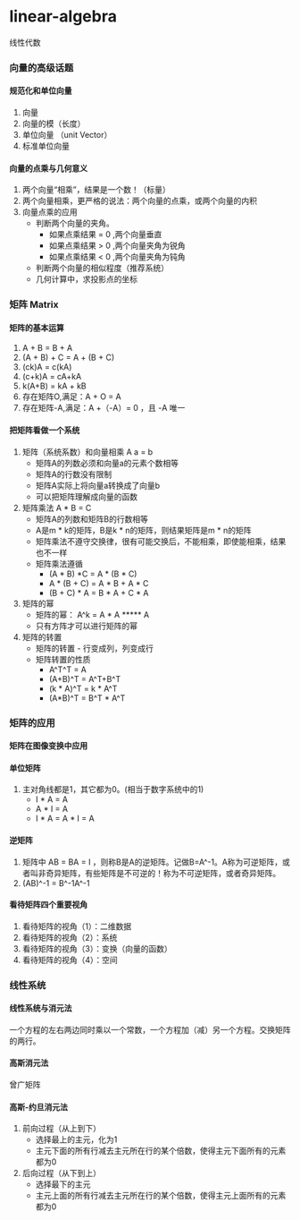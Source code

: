 # linear-algebra
线性代数

### 向量的高级话题

#### 规范化和单位向量

1. 向量
2. 向量的模（长度）
3. 单位向量 （unit Vector）
4. 标准单位向量

#### 向量的点乘与几何意义

1. 两个向量“相乘”，结果是一个数！（标量）
2. 两个向量相乘，更严格的说法：两个向量的点乘，或两个向量的内积
3. 向量点乘的应用
   - 判断两个向量的夹角。
      - 如果点乘结果 = 0 ,两个向量垂直
      - 如果点乘结果 > 0 ,两个向量夹角为锐角
      - 如果点乘结果 < 0 ,两个向量夹角为钝角
   - 判断两个向量的相似程度（推荐系统）
   - 几何计算中，求投影点的坐标

### 矩阵 Matrix

#### 矩阵的基本运算

1. A + B = B + A
2. (A + B) + C = A + (B + C)
3. (ck)A = c(kA)
4. (c+k)A = cA+kA
5. k(A+B) = kA + kB
6. 存在矩阵O,满足：A + O = A
7. 存在矩阵-A,满足：A +（-A）= 0 ，且 -A 唯一

#### 把矩阵看做一个系统

1. 矩阵（系统系数）和向量相乘 A a = b
   - 矩阵A的列数必须和向量a的元素个数相等
   - 矩阵A的行数没有限制
   - 矩阵A实际上将向量a转换成了向量b
   - 可以把矩阵理解成向量的函数
2. 矩阵乘法 A * B = C 
    - 矩阵A的列数和矩阵B的行数相等
    - A是m * k的矩阵，B是k * n的矩阵，则结果矩阵是m * n的矩阵
    - 矩阵乘法不遵守交换律，很有可能交换后，不能相乘，即使能相乘，结果也不一样
    - 矩阵乘法遵循
       - (A * B) *C = A * (B * C)
       - A * (B + C) = A * B + A * C
       - (B + C) * A = B * A + C * A
3. 矩阵的幂
    - 矩阵的幂： A^k = A * A ***** A
    - 只有方阵才可以进行矩阵的幂
4. 矩阵的转置
    - 矩阵的转置 - 行变成列，列变成行
    - 矩阵转置的性质
        - A^T^T = A
        - (A+B)^T = A^T+B^T
        - (k * A)^T = k * A^T
        - (A*B)^T = B^T * A^T
        
### 矩阵的应用

#### 矩阵在图像变换中应用

#### 单位矩阵

1. 主对角线都是1，其它都为0。(相当于数字系统中的1)
    - I * A = A 
    - A * I = A 
    - I * A = A * I = A 

#### 逆矩阵

1. 矩阵中 AB = BA = I ，则称B是A的逆矩阵。记做B=A^-1。A称为可逆矩阵，或者叫非奇异矩阵，有些矩阵是不可逆的！称为不可逆矩阵，或者奇异矩阵。
2. (AB)^-1 = B^-1A^-1

#### 看待矩阵四个重要视角

1. 看待矩阵的视角（1）：二维数据
2. 看待矩阵的视角（2）：系统
3. 看待矩阵的视角（3）：变换（向量的函数）
4. 看待矩阵的视角（4）：空间

### 线性系统

#### 线性系统与消元法

一个方程的左右两边同时乘以一个常数，一个方程加（减）另一个方程。交换矩阵的两行。

#### 高斯消元法

曾广矩阵

#### 高斯-约旦消元法

1. 前向过程（从上到下）
   - 选择最上的主元，化为1
   - 主元下面的所有行减去主元所在行的某个倍数，使得主元下面所有的元素都为0
2. 后向过程（从下到上）
   - 选择最下的主元
   - 主元上面的所有行减去主元所在行的某个倍数，使得主元上面所有的元素都为0

